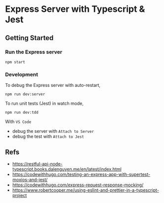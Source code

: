 # Express Server with Typescript & Jest

## Getting Started

### Run the Express server
```
npm start
```

### Development

To debug the Express server with auto-restart,
```
npm run dev:server
```

To run unit tests (Jest) in watch mode,
```
npm run dev:tdd
```

With `VS Code`
- debug the server with `Attach to Server` 
- debug the test with `Attach to Jest`

## Refs
- https://restful-api-node-typescript.books.dalenguyen.me/en/latest/index.html
- https://codewithhugo.com/testing-an-express-app-with-supertest-moxios-and-jest/
- https://codewithhugo.com/express-request-response-mocking/
- https://www.robertcooper.me/using-eslint-and-prettier-in-a-typescript-project

